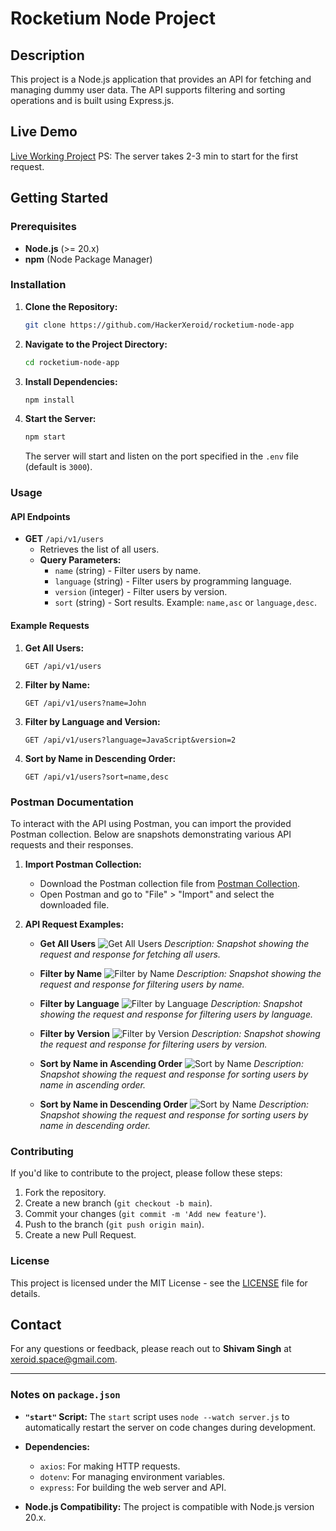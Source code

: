 # Rocketium Node Project

## Description

This project is a Node.js application that provides an API for fetching and managing dummy user data. The API supports filtering and sorting operations and is built using Express.js.

## Live Demo

[Live Working Project]()
PS: The server takes 2-3 min to start for the first request.

## Getting Started

### Prerequisites

- **Node.js** (>= 20.x)
- **npm** (Node Package Manager)

### Installation

1. **Clone the Repository:**
    ```bash
    git clone https://github.com/HackerXeroid/rocketium-node-app
    ```

2. **Navigate to the Project Directory:**
    ```bash
    cd rocketium-node-app
    ```

3. **Install Dependencies:**
    ```bash
    npm install
    ```

4. **Start the Server:**
    ```bash
    npm start
    ```
    The server will start and listen on the port specified in the `.env` file (default is `3000`).

### Usage

#### API Endpoints

- **GET** `/api/v1/users`
  - Retrieves the list of all users.
  - **Query Parameters:**
    - `name` (string) - Filter users by name.
    - `language` (string) - Filter users by programming language.
    - `version` (integer) - Filter users by version.
    - `sort` (string) - Sort results. Example: `name,asc` or `language,desc`.

#### Example Requests

1. **Get All Users:**
    ```http
    GET /api/v1/users
    ```

2. **Filter by Name:**
    ```http
    GET /api/v1/users?name=John
    ```

3. **Filter by Language and Version:**
    ```http
    GET /api/v1/users?language=JavaScript&version=2
    ```

4. **Sort by Name in Descending Order:**
    ```http
    GET /api/v1/users?sort=name,desc
    ```

### Postman Documentation

To interact with the API using Postman, you can import the provided Postman collection. Below are snapshots demonstrating various API requests and their responses.

1. **Import Postman Collection:**
   - Download the Postman collection file from [Postman Collection](./docs/postman/postman-collection.json).
   - Open Postman and go to "File" > "Import" and select the downloaded file.

2. **API Request Examples:**

   - **Get All Users**
     ![Get All Users](./docs/img/get-all-users.png)
     *Description: Snapshot showing the request and response for fetching all users.*

   - **Filter by Name**
     ![Filter by Name](./docs/img/filter-by-name.png)
     *Description: Snapshot showing the request and response for filtering users by name.*

   - **Filter by Language**
     ![Filter by Language](./docs/img/filter-by-language.png)
     *Description: Snapshot showing the request and response for filtering users by language.*

   - **Filter by Version**
     ![Filter by Version](./docs/img/filter-by-version.png)
     *Description: Snapshot showing the request and response for filtering users by version.*
  
   - **Sort by Name in Ascending Order**
     ![Sort by Name](./docs/img/sort-by-name-asc.png)
     *Description: Snapshot showing the request and response for sorting users by name in ascending order.*

   - **Sort by Name in Descending Order**
     ![Sort by Name](./docs/img/sort-by-name-desc.png)
     *Description: Snapshot showing the request and response for sorting users by name in descending order.*

### Contributing

If you'd like to contribute to the project, please follow these steps:

1. Fork the repository.
2. Create a new branch (`git checkout -b main`).
3. Commit your changes (`git commit -m 'Add new feature'`).
4. Push to the branch (`git push origin main`).
5. Create a new Pull Request.

### License

This project is licensed under the MIT License - see the [LICENSE](https://opensource.org/license/mit) file for details.

## Contact

For any questions or feedback, please reach out to **Shivam Singh** at [xeroid.space@gmail.com](mailto:xeroid.space@gmail.com).

---

### Notes on `package.json`

- **`"start"` Script:**
  The `start` script uses `node --watch server.js` to automatically restart the server on code changes during development.

- **Dependencies:**
  - `axios`: For making HTTP requests.
  - `dotenv`: For managing environment variables.
  - `express`: For building the web server and API.

- **Node.js Compatibility:**
  The project is compatible with Node.js version 20.x.
